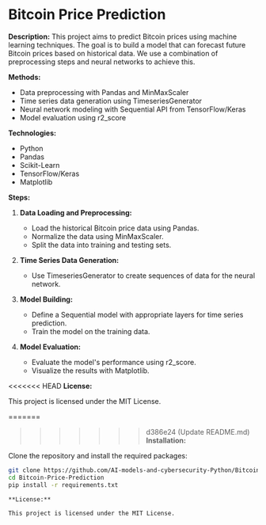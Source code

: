 # Bitcoin Price Prediction

**Description:**
This project aims to predict Bitcoin prices using machine learning techniques. The goal is to build a model that can forecast future Bitcoin prices based on historical data. We use a combination of preprocessing steps and neural networks to achieve this.

**Methods:**
- Data preprocessing with Pandas and MinMaxScaler
- Time series data generation using TimeseriesGenerator
- Neural network modeling with Sequential API from TensorFlow/Keras
- Model evaluation using r2_score

**Technologies:**
- Python
- Pandas
- Scikit-Learn
- TensorFlow/Keras
- Matplotlib

**Steps:**

1. **Data Loading and Preprocessing:**
   - Load the historical Bitcoin price data using Pandas.
   - Normalize the data using MinMaxScaler.
   - Split the data into training and testing sets.
   
2. **Time Series Data Generation:**
   - Use TimeseriesGenerator to create sequences of data for the neural network.

3. **Model Building:**
   - Define a Sequential model with appropriate layers for time series prediction.
   - Train the model on the training data.

4. **Model Evaluation:**
   - Evaluate the model's performance using r2_score.
   - Visualize the results with Matplotlib.

<<<<<<< HEAD
**License:**

This project is licensed under the MIT License.

=======
>>>>>>> d386e24 (Update README.md)
**Installation:**

Clone the repository and install the required packages:

```sh
git clone https://github.com/AI-models-and-cybersecurity-Python/Bitcoin-Price-Prediction.git
cd Bitcoin-Price-Prediction
pip install -r requirements.txt

**License:**

This project is licensed under the MIT License. 
